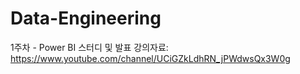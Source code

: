 # Data-Engineering


1주차 - Power BI 스터디 및 발표 
        강의자료: https://www.youtube.com/channel/UCiGZkLdhRN_jPWdwsQx3W0g
